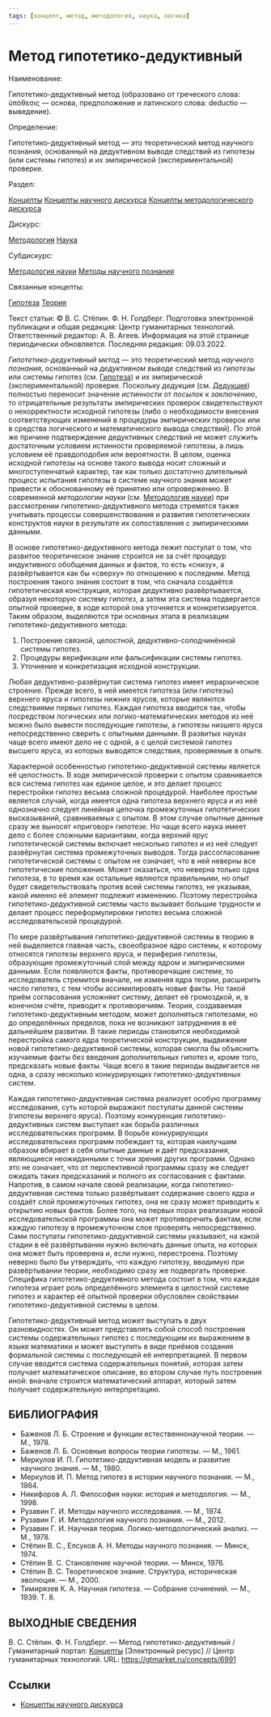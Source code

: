 ```yaml
---
tags: [концепт, метод, методология, наука, логика]
---
```

# Метод гипотетико-дедуктивный

Наименование:

Гипотетико-дедуктивный метод (образовано от греческого слова: ὑπόθεσις — основа, предположение и латинского слова: deductio — выведение).

Определение:

Гипотетико-дедуктивный метод — это теоретический метод научного познания, основанный на дедуктивном выводе следствий из гипотезы (или системы гипотез) и их эмпирической (экспериментальной) проверке.

Раздел:

[Концепты](https://gtmarket.ru/concepts/)  [Концепты научного дискурса](https://gtmarket.ru/concepts/scientific-concepts) [Концепты методологического дискурса](https://gtmarket.ru/concepts/methodological-concepts)

Дискурс:

[Методология](https://gtmarket.ru/concepts/6870) [Наука](https://gtmarket.ru/concepts/6860)

Субдискурс:

[Методология науки](https://gtmarket.ru/concepts/6872) [Методы научного познания](https://gtmarket.ru/concepts/6874)

Связанные концепты:

[Гипотеза](https://gtmarket.ru/concepts/6990) [Теория](https://gtmarket.ru/concepts/6945)

Текст статьи: © В. С. Стёпин. Ф. Н. Голдберг. Подготовка электронной публикации и общая редакция: Центр гуманитарных технологий. Ответственный редактор: А. В. Агеев. Информация на этой странице периодически обновляется. Последняя редакция: 09.03.2022.

_Гипотетико-дедуктивный метод_ — это теоретический метод _научного познания_, основанный на _дедуктивном выводе_ следствий из _гипотезы_ или системы гипотез (см. [Гипотеза](https://gtmarket.ru/concepts/6990)) и их эмпирической (экспериментальной) проверке. Поскольку _дедукция_ (см. [Дедукция](https://gtmarket.ru/concepts/7150)) полностью переносит значение _истинности_ от _посылок_ к _заключению_, то отрицательные результаты эмпирических проверок свидетельствуют о некорректности исходной гипотезы (либо о необходимости внесения соответствующих изменений в процедуры эмпирических проверок или в средства логического и математического вывода следствий). По этой же причине подтверждение дедуктивных следствий не может служить достаточным условием истинности проверяемой гипотезы, а лишь условием её правдоподобия или вероятности. В целом, оценка исходной гипотезы на основе такого вывода носит сложный и многоступенчатый характер, так как только достаточно длительный процесс испытания гипотезы в системе научного знания может привести к обоснованному её принятию или опровержению. В современной _методологии науки_ (см. [Методология науки](https://gtmarket.ru/concepts/6872)) при рассмотрении гипотетико-дедуктивного метода стремятся также учитывать процессы совершенствования и развития гипотетических конструктов науки в результате их сопоставления с эмпирическими данными.

В основе гипотетико-дедуктивного метода лежит постулат о том, что развитое теоретическое знание строится не за счёт процедур индуктивного обобщения данных и фактов, то есть «снизу», а развёртывается как бы «сверху» по отношению к последним. Метод построения такого знания состоит в том, что сначала создаётся гипотетическая конструкция, которая дедуктивно развёртывается, образуя некоторую систему гипотез, а затем эта система подвергается опытной проверке, в ходе которой она уточняется и конкретизируется. Таким образом, выделяются три основных этапа в реализации гипотетико-дедуктивного метода:

1. Построение связной, целостной, дедуктивно-соподчинённой системы гипотез.
2. Процедуры верификации или фальсификации системы гипотез.
3. Уточнение и конкретизация исходной конструкции.

Любая дедуктивно-развёрнутая система гипотез имеет иерархическое строение. Прежде всего, в ней имеется гипотеза (или гипотезы) верхнего яруса и гипотезы нижних ярусов, которые являются следствиями первых гипотез. Каждая гипотеза вводится так, чтобы посредством логических или логико-математических методов из неё можно было вывести последующие гипотезы, а гипотезы низшего яруса непосредственно сверить с опытными данными. В развитых науках чаще всего имеют дело не с одной, а с целой системой гипотез высшего яруса, из которых выводятся следствия, проверяемые в опыте.

Характерной особенностью гипотетико-дедуктивной системы является её целостность. В ходе эмпирической проверки с опытом сравнивается вся система гипотез как единое целое, и это делает процесс перестройки гипотез весьма сложной процедурой. Наиболее простым является случай, когда имеется одна гипотеза верхнего яруса и из неё однозначно следует линейная цепочка промежуточных гипотетических высказываний, сравниваемых с опытом. В этом случае опытные данные сразу же выносят «приговор» гипотезе. Но чаще всего наука имеет дело с более сложными вариантами, когда верхний ярус гипотетической системы включает несколько гипотез и из неё следует развёрнутая система промежуточных выводов. Тогда рассогласование гипотетической системы с опытом не означает, что в ней неверны все гипотетические положения. Может оказаться, что неверна только одна гипотеза, в то время как остальные являются правильными, но опыт будет свидетельствовать против всей системы гипотез, не указывая, какой именно её элемент подлежит изменению. Поэтому перестройка гипотетико-дедуктивной системы часто вызывает большие трудности и делает процесс переформулировки гипотез весьма сложной исследовательской процедурой.

По мере развёртывания гипотетико-дедуктивной системы в теорию в ней выделяется главная часть, своеобразное ядро системы, к которому относятся гипотезы верхнего яруса, и периферия гипотезы, образующие промежуточный слой между ядром и эмпирическими данными. Если появляются факты, противоречащие системе, то исследователь стремится вначале, не изменяя ядра теории, расширить число гипотез, с тем чтобы ассимилировать новые факты. Но такой приём согласования усложняет систему, делает её громоздкой, и, в конечном счёте, приводит к противоречиям. Теория, создаваемая гипотетико-дедуктивным методом, может дополняться гипотезами, но до определённых пределов, пока не возникают затруднения в её дальнейшем развитии. В такие периоды становится необходимой перестройка самого ядра теоретической конструкции, выдвижение новой гипотетико-дедуктивной системы, которая смогла бы объяснить изучаемые факты без введения дополнительных гипотез и, кроме того, предсказать новые факты. Чаще всего в такие периоды выдвигается не одна, а сразу несколько конкурирующих гипотетико-дедуктивных систем.

Каждая гипотетико-дедуктивная система реализует особую программу исследования, суть которой выражают постулаты данной системы (гипотезы верхнего яруса). Поэтому конкуренция гипотетико-дедуктивных систем выступает как борьба различных исследовательских программ. В борьбе конкурирующих исследовательских программ побеждает та, которая наилучшим образом вбирает в себя опытные данные и даёт предсказания, являющиеся неожиданными с точки зрения других программ. Однако это не означает, что от перспективной программы сразу же следует ожидать таких предсказаний и полного их согласования с фактами. Напротив, в самом начале своей реализации, когда гипотетико-дедуктивная система только развёртывает содержание своего ядра и создаёт слой промежуточных гипотез, она не сразу может приводить к открытию новых фактов. Более того, на первых порах реализации новой исследовательской программы она может противоречить фактам, если каждую гипотезу в промежуточном слое проверять непосредственно. Сами постулаты гипотетико-дедуктивной системы указывают, на какой стадии в её развёртывании нужно включать данные опыта, на которых она может быть проверена и, если нужно, перестроена. Поэтому неверно было бы утверждать, что каждую гипотезу, вводимую при развёртывании теории, необходимо сразу же подвергать проверке. Специфика гипотетико-дедуктивного метода состоит в том, что каждая гипотеза играет роль определённого элемента в целостной системе гипотез и характер её опытной проверки обусловлен свойствами гипотетико-дедуктивной системы в целом.

Гипотетико-дедуктивный метод может выступать в двух разновидностях. Он может представлять собой способ построения системы содержательных гипотез с последующим их выражением в языке математики и может выступить в виде приёмов создания формальной системы с последующей её интерпретацией. В первом случае вводится система содержательных понятий, которая затем получает математическое описание, во втором случае путь построения иной: вначале строится математический аппарат, который затем получает содержательную интерпретацию.

## БИБЛИОГРАФИЯ

- Баженов Л. Б. Строение и функции естественнонаучной теории. — М., 1978.
- Баженов Л. Б. Основные вопросы теории гипотезы. — М., 1961.
- Меркулов И. П. Гипотетико-дедуктивная модель и развитие научного знания. — М., 1980.
- Меркулов И. П. Метод гипотез в истории научного познания. — М., 1984.
- Никифоров А. Л. Философия науки: история и методология. — М., 1998.
- Рузавин Г. И. Методы научного исследования. — М., 1974.
- Рузавин Г. И. Методология научного познания. — М., 2012.
- Рузавин Г. И. Научная теория. Логико-методологический анализ. — М., 1978.
- Стёпин В. С., Елсуков А. Н. Методы научного познания. — Минск, 1974.
- Стёпин B. C. Становление научной теории. — Минск, 1976.
- Стёпин B. C. Теоретическое знание. Структура, историческая эволюция. — М., 2000.
- Тимирязев К. А. Научная гипотеза. — Собрание сочинений. — М., 1939. Т. 8.

## ВЫХОДНЫЕ СВЕДЕНИЯ

В. С. Стёпин. Ф. Н. Голдберг. — Метод гипотетико-дедуктивный / Гуманитарный портал: [Концепты](https://gtmarket.ru/concepts/) [Электронный ресурс] // Центр гуманитарных технологий. URL: <https://gtmarket.ru/concepts/6991>

## Ссылки

- [Концепты научного дискурса](Концепты%20научного%20дискурса.md)
